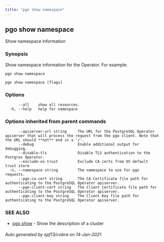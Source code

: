 ```yaml
---
title: "pgo show namespace"
---
```

## pgo show namespace

Show namespace information

### Synopsis

Show namespace information for the Operator. For example:

	pgo show namespace

```
pgo show namespace [flags]
```

### Options

```
      --all    show all resources.
  -h, --help   help for namespace
```

### Options inherited from parent commands

```
      --apiserver-url string     The URL for the PostgreSQL Operator apiserver that will process the request from the pgo client. Note that the URL should **not** end in a '/'.
      --debug                    Enable additional output for debugging.
      --disable-tls              Disable TLS authentication to the Postgres Operator.
      --exclude-os-trust         Exclude CA certs from OS default trust store
  -n, --namespace string         The namespace to use for pgo requests.
      --pgo-ca-cert string       The CA Certificate file path for authenticating to the PostgreSQL Operator apiserver.
      --pgo-client-cert string   The Client Certificate file path for authenticating to the PostgreSQL Operator apiserver.
      --pgo-client-key string    The Client Key file path for authenticating to the PostgreSQL Operator apiserver.
```

### SEE ALSO

* [pgo show](/pgo-client/reference/pgo_show/)	 - Show the description of a cluster

###### Auto generated by spf13/cobra on 14-Jan-2021
